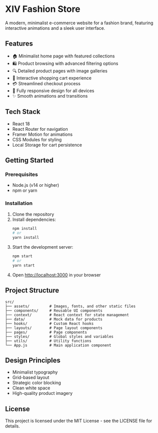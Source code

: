 # XIV Fashion Store

A modern, minimalist e-commerce website for a fashion brand, featuring interactive animations and a sleek user interface.

## Features

- 🏠 Minimalist home page with featured collections
- 🛍️ Product browsing with advanced filtering options
- 🔍 Detailed product pages with image galleries
- 🛒 Interactive shopping cart experience
- 💳 Streamlined checkout process
- 📱 Fully responsive design for all devices
- ✨ Smooth animations and transitions

## Tech Stack

- React 18
- React Router for navigation
- Framer Motion for animations
- CSS Modules for styling
- Local Storage for cart persistence

## Getting Started

### Prerequisites

- Node.js (v14 or higher)
- npm or yarn

### Installation

1. Clone the repository
2. Install dependencies:
   ```bash
   npm install
   # or
   yarn install
   ```
3. Start the development server:
   ```bash
   npm start
   # or
   yarn start
   ```
4. Open [http://localhost:3000](http://localhost:3000) in your browser

## Project Structure

```
src/
├── assets/         # Images, fonts, and other static files
├── components/     # Reusable UI components
├── context/        # React context for state management
├── data/           # Mock data for products
├── hooks/          # Custom React hooks
├── layouts/        # Page layout components
├── pages/          # Page components
├── styles/         # Global styles and variables
├── utils/          # Utility functions
└── App.js          # Main application component
```

## Design Principles

- Minimalist typography
- Grid-based layout
- Strategic color blocking
- Clean white space
- High-quality product imagery

## License

This project is licensed under the MIT License - see the LICENSE file for details.